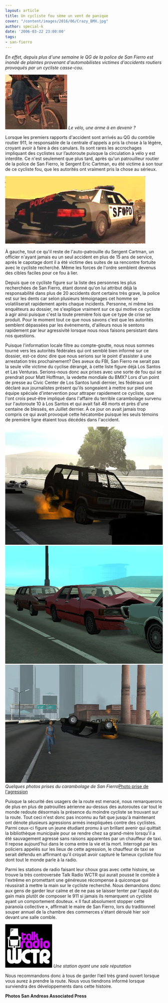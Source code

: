 ```yaml
---
layout: article
title: Un cycliste fou sème un vent de panique
cover: "/content/images/2016/06/Crazy_BMX.jpg"
author: special-k
date: '2006-03-22 23:00:00'
tags:
- san-fierro
---
```


_En effet, depuis plus d'une semaine le QG de la police de San Fierro est inondé de plaintes provenant d'automobilistes victimes d'accidents routiers provoqués par un cycliste casse-cou._

![Le vélo, une arme à en devenir ?](/content/images/2005/01/Crazy_BMX.jpg)
_Le vélo, une arme à en devenir ?_

Lorsque les premiers rapports d'accident sont arrivés au QG du contrôle routier 911, le responsable de la centrale d'appels a pris la chose à la légère, croyant avoir à faire à des canulars. Ils sont rares les accrochages impliquant des cyclistes sur l’autoroute puisque la circulation à vélo y est interdite. Ce n'est seulement que plus tard, après qu'un patrouilleur routier de la police de San Fierro, le Sergent Eric Cartman, eu été victime à son tour de ce cycliste fou, que les autorités ont vraiment pris la chose au sérieux.

![](/content/images/2005/01/SF_Autopatrouille.jpg)

À gauche, tout ce qu'il reste de l'auto-patrouille du Sergent Cartman, un officier n'ayant jamais eu un seul accident en plus de 15 ans de service, après le capotage dont il a été victime des suites de sa rencontre fortuite avec le cycliste recherché. Même les forces de l'ordre semblent devenus des cibles faciles pour ce fou à lier.

Depuis que ce cycliste figure sur la liste des personnes les plus recherchées de San Fierro, étant donné qu'on lui attribut déjà la responsabilité dans plus de 20 accidents dont certains très grave, la police est sur les dents car selon plusieurs témoignages cet homme se volatiliserait rapidement après chaque incidents. Personne, ni même les enquêteurs au dossier, ne s'explique vraiment sur ce qui motive ce cycliste à agir ainsi puisque c'est la toute première fois que ce type de crise se produit. Pour le moment tout ce que nous savons c'est que les autorités semblent dépassées par les événements, d'ailleurs nous le sentons rapidement par leur agressivité lorsque nous nous faisons persistant dans nos questions.

Puisque l'information locale filtre au compte-goutte, nous nous sommes tourné vers les autorités fédérales qui ont semblé bien informé sur ce dossier, est-ce donc dire que nous serions sur le point d'assister à une arrestation très prochainement? Des aveux du FBI, San Fierro ne serait pas la seule ville victime du cyclise dérangé, à cette liste figure déjà Los Santos et Las Venturas. Serions-nous donc aux prises avec une sorte de fou qui se prendrait pour Matt Hoffman, la vedette mondiale du BMX? Lors d'un point de presse au Civic Center de Los Santos lundi dernier, les fédéraux ont déclaré aux journalistes présent qu'ils songeaient à mettre sur pied une équipe spéciale d'intervention pour attraper rapidement ce cycliste, que l'ont crois peut-être impliqué dans l'affaire du terrible carambolage survenu sur l'autoroute 10 à Los Santos et qui avait fait 48 morts et près d'une centaine de blessés, en Juillet dernier. À ce jour on avait jamais trop compris ce qui avait provoqué cette hécatombe puisque les seuls témoins de première ligne étaient tous décédés dans l'accident.

![](/content/images/2005/01/Accident_Los_Santos.jpg)
![](/content/images/2005/01/Accident_Los_Santos_2.jpg)
![Quelques photos prises du carambolage de San Fierro](/content/images/2005/01/Accident_Los_Santos_3.jpg)
_Quelques photos prises du carambolage de San Fierro_[Photo prise de l'agression](/content/images/2005/01/Agression_Taxi.jpg)

Puisque la sécurité des usagers de la route est menacé, nous remarquerons de plus en plus de patrouilles aérienne au-dessus des autoroutes car tout le monde redoute désormais la présence du moindre cycliste se trouvant sur la route. Tout ceci n'est donc pas inconnu au fait que jusqu'à maintenant ont dénote plusieurs agressions armés inexpliquées contre des cyclistes. Parmi ceux-ci figure un jeune étudiant promu à un brillant avenir qui quittait la bibliothèque municipale pour se rendre chez sa grand-mère lorsqu'il a été sauvagement agressé sans raisons apparentes par un chauffeur de taxi. Il repose aujourd'hui dans le coma entre la vie et la mort. Interrogé par les policiers appelés sur les lieux de cette agression, le chauffeur de taxi se serait défendu en affirmant qu'il croyait avoir capturé le fameux cycliste fou dont tout le monde parle à la radio.

Parmi les stations de radio faisant leur choux gras avec cette histoire, se trouve la très controversée Talk Radio WCTR qui aurait poussé le comble à l'extrême en promettant une généreuse récompense à quiconque qui réussirait à mettre la main sur le cycliste recherché. Nous demandons donc aux gens de garder leur calme et de ne pas se laisser tenter par l'appât du gain mais plutôt de composer le 911 si jamais ils remarquent un cycliste ayant un comportement douteux. « Il faut absolument stopper cette paranoïa collective », affirmait le maire de San Fierro, lors du traditionnel souper annuel de la chambre des commerces s'étant déroulé hier soir devant une salle comble.

![Une station ayant une sale réputation](/content/images/2005/01/wctr_radio.jpg)
_Une station ayant une sale réputation_

Nous recommandons donc à tous de garder l’œil très grand ouvert lorsque vous aurez à prendre la route. Nous vous tiendrons informé lorsque surviendra des développements dans cette histoire.

**Photos San Andreas Associated Press**